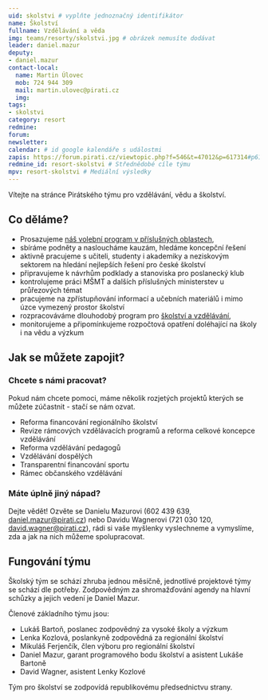 ```yaml
---
uid: skolstvi # vyplňte jednoznačný identifikátor
name: Školství
fullname: Vzdělávání a věda 
img: teams/resorty/skolstvi.jpg # obrázek nemusíte dodávat
leader: daniel.mazur
deputy:
- daniel.mazur
contact-local:
  name: Martin Úlovec
  mob: 724 944 309
  mail: martin.ulovec@pirati.cz
  img: 
tags:
- skolstvi
category: resort
redmine:
forum:
newsletter:
calendar: # id google kalendáře s událostmi
zapis: https://forum.pirati.cz/viewtopic.php?f=546&t=47012&p=617314#p617314
redmine_id: resort-skolstvi # Střednědobé cíle týmu
mpv: resort-skolstvi # Mediální výsledky
---
```


Vítejte na stránce Pirátského týmu pro vzdělávání, vědu a školství.

Co děláme?
----------

* Prosazujeme [náš volební program v příslušných oblastech](https://www.pirati.cz/program/psp2017/vzdelavani-a-veda/),
* sbíráme podněty a nasloucháme kauzám, hledáme koncepční řešení
* aktivně pracujeme s učiteli, studenty i akademiky a neziskovým sektorem na hledání  nejlepších řešení pro české školství
* připravujeme k návrhům podklady a stanoviska pro poslanecký klub
* kontrolujeme práci MŠMT a dalších příslušných ministerstev u průřezových témat
* pracujeme na zpřístupňování informací a učebních materiálů i mimo úzce vymezený prostor školství
* rozpracováváme dlouhodobý program pro [školství a vzdělávání](https://www.pirati.cz/program/dlouhodoby/vzdelani/),
* monitorujeme a připomínkujeme rozpočtová opatření doléhající na školy i na vědu a výzkum

Jak se můžete zapojit?
----------------------

### Chcete s námi pracovat?

Pokud nám chcete pomoci, máme několik rozjetých projektů kterých se můžete zúčastnit - stačí se nám ozvat.

* Reforma financování regionálního školství
* Revize rámcových vzdělávacích programů a reforma celkové koncepce vzdělávání
* Reforma vzdělávání pedagogů
* Vzdělávání dospělých
* Transparentní financování sportu
* Rámec občanského vzdělávání


### Máte úplně jiný nápad?

Dejte vědět! Ozvěte se Danielu Mazurovi (602 439 639, daniel.mazur@pirati.cz) nebo Davidu Wagnerovi (721 030 120, david.wagner@pirati.cz), rádi si vaše myšlenky vyslechneme a vymyslíme, zda a jak na nich můžeme spolupracovat.

Fungování týmu
--------------

Školský tým se schází zhruba jednou měsíčně, jednotlivé projektové týmy se schází dle potřeby. Zodpovědným za shromažďování agendy na hlavní schůzky a jejich vedení je Daniel Mazur.

Členové základního týmu jsou:

* Lukáš Bartoň, poslanec zodpovědný za vysoké školy a výzkum
* Lenka Kozlová, poslankyně zodpovědná za regionální školství
* Mikuláš Ferjenčík, člen výboru pro regionální školství
* Daniel Mazur, garant programového bodu školství a asistent Lukáše Bartoně
* David Wagner, asistent Lenky Kozlové

Tým pro školství se zodpovídá republikovému předsednictvu strany.
